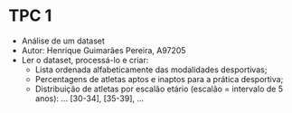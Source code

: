 # TPC 1

+ Análise de um dataset
+ Autor: Henrique Guimarães Pereira, A97205
+ Ler o dataset, processá-lo e criar:
    + Lista ordenada alfabeticamente das modalidades desportivas;
    + Percentagens de atletas aptos e inaptos para a prática desportiva;
    + Distribuição de atletas por escalão etário (escalão = intervalo de 5 anos): ... [30-34], [35-39], ...

